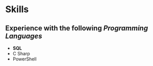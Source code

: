 # Skills

## Experience with the following _Programming Languages_ 

* __SQL__
* C Sharp
* PowerShell 
